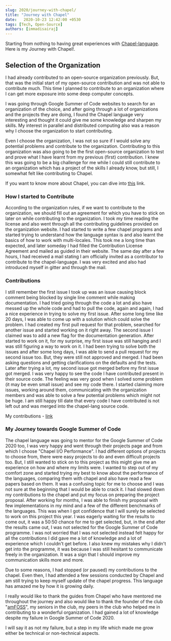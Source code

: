 ```yaml
---
slug: 2020/journey-with-chapel/
title: "Journey with Chapel"
date:   2020-10-23 12:42:00 +0530
tags: [Tech, Open-Source]
authors: [immadisairaj]
---
```


Starting from nothing to having great experiences with [Chapel-language][chapel-lang]. Here is my Journey with Chapel!.

<!--truncate-->

## Selection of the Organization
I had already contributed to an open-source organization previously. But, that was the initial start of my open-source contribution and was not able to contribute much. This time I planned to contribute to an organization where I can get more exposure into some deep computer concepts.

I was going through Google Summer of Code websites to search for an organization of the choice, and after going through a lot of organizations and the projects they are doing, I found the Chapel language very interesting and thought it could give me some knowledge and sharpen my skills. My interest in parallel and distributed computing also was a reason why I choose the organization to start contributing.

Even I choose the organization, I was not so sure if I would solve any potential problems and contribute to the organization. Contributing to this organization was also going to be the first open-source organization to test and prove what I have learnt from my previous (first) contribution. I knew this was going to be a big challenge for me while I could still contribute to an organization which has a project of the skills I already know, but still, I somewhat felt like contributing to Chapel.

If you want to know more about Chapel, you can dive into [this][chapel-lang] link.

### How I started to Contribute

According to the organization rules, if we want to contribute to the organization, we should fill out an agreement for which you have to stick on later on while contributing to the organization. I took my time reading the license and also went through all the contributing guidelines provided on the organization website. I had started to write a few chapel programs and started trying to understand how the language syntax is and also learnt the basics of how to work with multi-locales. This took me a long time than expected, and later someday I had filled the Contribution License Agreement and mailed as guided in their website. The same day after a few hours, I had received a mail stating I am officially invited as a contributor to contribute to the chapel-language. I was very excited and also had introduced myself in gitter and through the mail.

### Contributions

I still remember the first issue I took up was an issue causing block comment being blocked by single line comment while making documentation. I had tried going through the code a lot and also have messed up the whole code and had to pull the code, again and again, I had a nice experience in trying to solve my first issue. After some long time like 20 days, I was able to come up with a solution which could solve the problem. I had created my first pull request for that problem, searched for another issue and started working on it right away. The second issue I claimed was to add a new flag for the documentation generation. After started to work on it, for my surprise, my first issue was still hanging and I was still figuring a way to work on it. I had been trying to solve both the issues and after some long days, I was able to send a pull request for my second issue too. But, they were still not approved and merged. I had been asking questions and getting clarifications on the defaults and the tests. Later after trying a lot, my second issue got merged before my first issue got merged. I was very happy to see the code I have contributed present in their source code. The feeling was very good when I solved some problem (it may be even small issue) and see my code there. I started claiming more issues, working around them, communicating with the organization members and was able to solve a few potential problems which might not be huge. I am still happy till date that every code I have contributed is not left out and was merged into the chapel-lang source code.

My contributions - [link][contributions]

### My Journey towards Google Summer of Code

The chapel language was going to mentor for the Google Summer of Code 2020 too, I was very happy and went through their projects page and from which I choose "Chapel I/O Performance". I had different options of projects to choose from, there were easy projects to do and even difficult projects too. But, I still wanted to stick on to this project as this might give me an experience on how and where my limits were. I wanted to step out of my comfort zone and started trying my best to know about the performance of the languages, comparing them with chapel and also have read a few papers based on them. It was a confusing topic for me to choose and I was not sure at the beginning that I would be able to crack it. I had slowed down my contributions to the chapel and put my focus on preparing the project proposal. After working for months, I was able to finish my proposal with few implementations in my mind and a few of the different benchmarks of the languages. This was when I got confidence that I will surely be selected to work on this project this year. I was eagerly waiting for the results to come out, it was a 50:50 chance for me to get selected, but, in the end after the results came out, I was not selected for the Google Summer of Code programme. I was not worried that I was not selected instead felt happy for all the contributions I did gave me a lot of knowledge and a lot of experience which I couldn't get before. I also knew my mistakes why I didn't get into the programme, it was because I was still hesitant to communicate freely in the organization. It was a sign that I should improve my communication skills more and more.

Due to some reasons, I had stopped (or paused) my contributions to the chapel. Even then, I had attended a few sessions conducted by Chapel and am still trying to keep myself update of the chapel progress. This language has amazed me by how it is growing daily.

I really would like to thank the guides from Chapel who have mentored me throughout the journey and also would like to thank the founder of the club "[amFOSS][amfoss]", my seniors in the club, my peers in the club who helped me in contributing to a wonderful organization. I had gained a lot of knowledge despite my failure in Google Summer of Code 2020.

I will say it as not my failure, but a step in my life which made me grow either be technical or non-technical aspects.

[chapel-lang]: https://chapel-lang.org/
[contributions]: https://github.com/chapel-lang/chapel/pulls?q=is%3Apr+author%3Aimmadisairaj
[amfoss]: https://amfoss.in/
